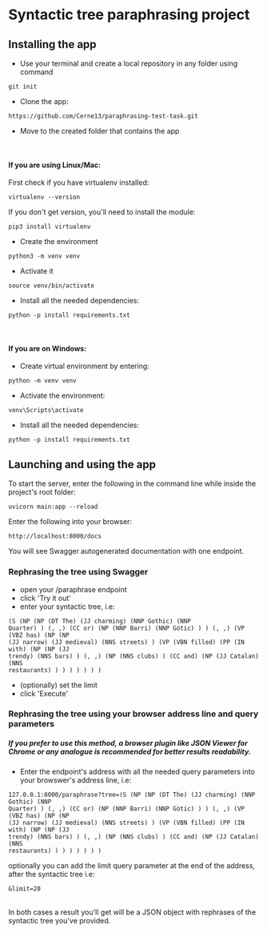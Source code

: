 # Syntactic tree paraphrasing project

## Installing the app
* Use your terminal and create a local repository in any folder using command
```commandline
git init
```
* Clone the app:
```commandline
https://github.com/Cerne13/paraphrasing-test-task.git
```

* Move to the created folder that contains the app

<br/>

#### If you are using Linux/Mac:
First check if you have virtualenv installed:
```commandline
virtualenv --version
```
If you don't get version, you'll need to install the module:
```commandline
pip3 install virtualenv
```

* Create the environment
```commandline
python3 -m venv venv
```

* Activate it
```commandline
source venv/bin/activate
```

* Install all the needed dependencies:
```commandline
python -p install requirements.txt
```
<br/>

#### If you are on Windows:
* Create virtual environment by entering:
```commandline
python -m venv venv
```

* Activate the environment:
```commandline
venv\Scripts\activate
```

* Install all the needed dependencies:
```commandline
python -p install requirements.txt
```

## Launching and using the app
To start the server, enter the following in the command line while inside the project's root folder:
```commandline
uvicorn main:app --reload
```
Enter the following into your browser:
```commandline
http://localhost:8000/docs
```
You will see Swagger autogenerated documentation with one endpoint.

### Rephrasing the tree using Swagger
* open your /paraphrase endpoint
* click 'Try it out'
* enter your syntactic tree, i.e:
```commandline
(S (NP (NP (DT The) (JJ charming) (NNP Gothic) (NNP
Quarter) ) (, ,) (CC or) (NP (NNP Barri) (NNP Gòtic) ) ) (, ,) (VP (VBZ has) (NP (NP
(JJ narrow) (JJ medieval) (NNS streets) ) (VP (VBN filled) (PP (IN with) (NP (NP (JJ
trendy) (NNS bars) ) (, ,) (NP (NNS clubs) ) (CC and) (NP (JJ Catalan) (NNS
restaurants) ) ) ) ) ) ) )
```
* (optionally) set the limit
* click 'Execute'

### Rephrasing the tree using your browser address line and query parameters

##### If you prefer to use this method, a browser plugin like JSON Viewer for Chrome or any analogue is recommended for better results readability.

* Enter the endpoint's address with all the needed query parameters into your browswer's address line, i.e:
```commandline
127.0.0.1:8000/paraphrase?tree=(S (NP (NP (DT The) (JJ charming) (NNP Gothic) (NNP
Quarter) ) (, ,) (CC or) (NP (NNP Barri) (NNP Gòtic) ) ) (, ,) (VP (VBZ has) (NP (NP
(JJ narrow) (JJ medieval) (NNS streets) ) (VP (VBN filled) (PP (IN with) (NP (NP (JJ
trendy) (NNS bars) ) (, ,) (NP (NNS clubs) ) (CC and) (NP (JJ Catalan) (NNS
restaurants) ) ) ) ) ) ) )
```
optionally you can add the limit query parameter at the end of the address, after the syntactic tree i.e:
```commandline
&limit=20
```
<br/>
In both cases a result you'll get will be a JSON object with rephrases of the syntactic tree you've provided.
